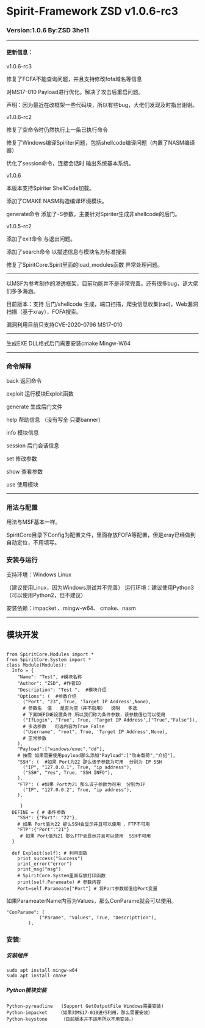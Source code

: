 
# Spirit-Framework ZSD v1.0.6-rc3

### Version:1.0.6   By:ZSD 3he11

***
#### 更新信息：
v1.0.6-rc3

修复了FOFA不能查询问题，并且支持修改fofa域名等信息

对MS17-010 Payload进行优化。解决了攻击后重启问题。

声明：因为最近在改框架一些代码块，所以有些bug，大佬们发现及时指出谢谢。


v1.0.6-rc2
  
  修复了空命令时仍然执行上一条已执行命令

  修复了Windows编译Spiriter问题，包括shellcode编译问题（内置了NASM编译器）

  优化了session命令，连接会话时 输出系统基本系统。
  

v1.0.6 

  本版本支持Spiriter ShellCode加载。

  添加了CMAKE NASM构造编译环境模块。
  
  generate命令 添加了-S参数，主要针对Spiriter生成非shellcode的后门。

v1.0.5-rc2

  添加了exit命令 与退出问题。 
  
  添加了search命令 以描述信息与模块名为标准搜索
  
  修复了SpiritCore.Spirit里面的load_modules函数 异常处理问题。


***

以MSF为参考制作的渗透框架，目前功能并不是非常完善。还有很多bug，谅大佬们多多海涵。


目前版本：支持 后门/shellcode 生成，端口扫描，爬虫信息收集(rad)，Web漏洞扫描（基于xray），FOFA搜索。


漏洞利用目前只支持CVE-2020-0796 MS17-010

***
  生成EXE DLL格式后门需要安装cmake Mingw-W64
***
### 命令解释

back           返回命令

exploit       运行模块Exploit函数

generate    生成后门文件

help           帮助信息 （没有写全 只要banner）

info            模块信息

session      后门会话信息

set             修改参数

show         查看参数

use            使用模块

***
### 用法与配置

用法与MSF基本一样。

SpiritCore目录下Config为配置文件，里面存放FOFA等配置，但是xray已经做到自动定位，不用填写。

### 安装与运行
支持环境：Windows Linux

（建议使用Linux，因为Windows测试并不完善）
运行环境：建议使用Python3（可以使用Python2，但不建议）

安装依赖：impacket 、mingw-w64、 cmake、nasm

***
## 模块开发
~~~

from SpiritCore.Modules import *
from SpiritCore.System import *
class Module(Modules):
  Info = {
    "Name": "Test", #模块名称
    "Author": "ZSD", #作者ID
    "Description": "Test ",  #模块介绍
    "Options": (  #参数介绍
      ("Port", "23", True, 'Target IP Address',None),
      # 参数名  值   是否为空（并不启用）  说明   多选
      # 下面DEFINE设置条件 所以我们称为条件参数，该参数值也可以使用
      ("IfLogin", "True", True, 'Target IP Address',["True","False"]),
      # 多选参数   可选内容为True False
      ("Username", "root", True, 'Target IP Address',None),
      # 正常参数  
    ),
    "Payload":["windows/exec","dd"],
    # 按需 如果需要使用payload那么添加"Payload":["攻击载荷","介绍"],
    "SSH": (  #如果 Port为22 那么该子参数为可用  分别为 IP SSH
      ("IP", "127.0.0.1", True, "ip address"), 
      ("SSH", "Yes", True, "SSH INFO"),
    ),
    "FTP": ( #如果 Port为21 那么该子参数为可用  分别为IP
      ("IP", "127.0.0.2", True, "ip address"),
    ),

     }
  DEFINE = { # 条件参数 
    "SSH": {"Port": "22"}, 
    # 如果 Port值为22 那么SSH会显示并且可以使用 ，FTP不可用
    "FTP":{"Port":"21"}
     # 如果 Port值为21 那么FTP会显示并且可以使用  SSH不可用
  }

  def Exploit(self): # 利用函数
    print_success("Success")
    print_error("error")
    print_msg("msg")  
    # SpiritCore.System里面存放打印函数
    print(self.Parameate) # 参数内容
    Port=self.Parameate["Port"] # 将Port参数赋值给Port变量

~~~

如果ParameaterName内容为Values，那么ConParame就会可以使用。

~~~~
"ConParame": (
			("Parame", "Values", True, "Descripttion"),
		),
~~~~



### 安装:

##### 安装组件
~~~~
sudo apt install mingw-w64
sudo apt install cmake
~~~~


##### Python模块安装
~~~~
Python-pyreadline   (Support GetOutputFile Windows需要安装)
Python-impacket    （如果对MS17-010进行利用，那么需要安装）
Python-keystone 	（目前版本并不运用所以不用安装。）
~~~~
